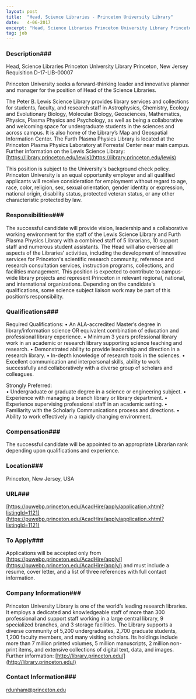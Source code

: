 ```yaml
---
layout: post
title:  "Head, Science Libraries - Princeton University Library"
date:   4-06-2017
excerpt: "Head, Science Libraries Princeton University Library Princeton, New Jersey Requisition D-17-LIB-00007 Princeton University seeks a forward-thinking leader and innovative planner and manager for the position of Head of the Science Libraries. The Peter B. Lewis Science Library provides library services and collections for students, faculty, and research staff in Astrophysics,..."
tag: job
---
```


### Description###

Head, Science Libraries
Princeton University Library
Princeton, New Jersey
Requisition D-17-LIB-00007

Princeton University seeks a forward-thinking leader and innovative planner and manager for the position of Head of the Science Libraries. 

The Peter B. Lewis Science Library provides library services and collections for students, faculty, and research staff in Astrophysics, Chemistry, Ecology and Evolutionary Biology, Molecular Biology, Geosciences, Mathematics, Physics, Plasma Physics and Psychology, as well as being a collaborative and welcoming space for undergraduate students in the sciences and across campus. It is also home of the Library’s Map and Geospatial Information Center. The Furth Plasma Physics Library is located at the Princeton Plasma Physics Laboratory at Forrestal Center near main campus. Further information on the Lewis Science Library: [https://library.princeton.edu/lewis](https://library.princeton.edu/lewis)

 This position is subject to the University's background check policy. Princeton University is an equal opportunity employer and all qualified applicants will receive consideration for employment without regard to age, race, color, religion, sex, sexual orientation, gender identity or expression, national origin, disability status, protected veteran status, or any other characteristic protected by law.



### Responsibilities###

The successful candidate will provide vision, leadership and a collaborative working environment for the staff of the Lewis Science Library and Furth Plasma Physics Library with a combined staff of 5 librarians, 10 support staff and numerous student assistants. The Head will also oversee all aspects of the Libraries’ activities, including the development of innovative services for Princeton's scientific research community, reference and research consultation services, instruction programs, collections, and facilities management. This position is expected to contribute to campus-wide library projects and represent Princeton in relevant regional, national, and international organizations. Depending on the candidate's qualifications, some science subject liaison work may be part of this position’s responsibility.


### Qualifications###

Required Qualifications:
•	An ALA-accredited Master’s degree in library/information science OR equivalent combination of education and professional library experience. 
•	Minimum 3 years professional library work in an academic or research library supporting science teaching and research.
•	Demonstrated ability to provide leadership and direction in a research library.
•	In-depth knowledge of research tools in the sciences.
•	Excellent communication and interpersonal skills, ability to work successfully and collaboratively with a diverse group of scholars and colleagues.

Strongly Preferred: 	
•	Undergraduate or graduate degree in a science or engineering subject. 
•	Experience with managing a branch library or library department.
•	Experience supervising professional staff in an academic setting.
•	Familiarity with the Scholarly Communications process and directions.
•	Ability to work effectively in a rapidly changing environment.


### Compensation###

The successful candidate will be appointed to an appropriate Librarian rank depending upon qualifications and experience.


### Location###

Princeton, New Jersey, USA


### URL###

[https://puwebp.princeton.edu/AcadHire/apply/application.xhtml?listingId=1121](https://puwebp.princeton.edu/AcadHire/apply/application.xhtml?listingId=1121)

### To Apply###

Applications will be accepted only from [https://puwebp.princeton.edu/AcadHire/apply/](https://puwebp.princeton.edu/AcadHire/apply/) and must include a resume, cover letter, and a list of three references with full contact information. 


### Company Information###

Princeton University Library is one of the world’s leading research libraries. It employs a dedicated and knowledgeable staff of more than 300 professional and support staff working in a large central library, 9 specialized branches, and 3 storage facilities. The Library supports a diverse community of 5,200 undergraduates, 2,700 graduate students, 1,200 faculty members, and many visiting scholars.  Its holdings include more than 7 million printed volumes, 5 million manuscripts, 2 million non-print items, and extensive collections of digital text, data, and images.  Further information: [http://library.princeton.edu/](http://library.princeton.edu/)


### Contact Information###

rdunham@princeton.edu

